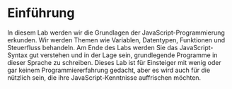 # Einführung

In diesem Lab werden wir die Grundlagen der JavaScript-Programmierung erkunden. Wir werden Themen wie Variablen, Datentypen, Funktionen und Steuerfluss behandeln. Am Ende des Labs werden Sie das JavaScript-Syntax gut verstehen und in der Lage sein, grundlegende Programme in dieser Sprache zu schreiben. Dieses Lab ist für Einsteiger mit wenig oder gar keinem Programmiererfahrung gedacht, aber es wird auch für die nützlich sein, die ihre JavaScript-Kenntnisse auffrischen möchten.
